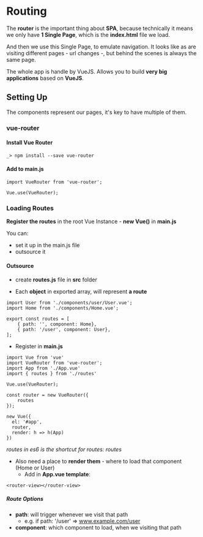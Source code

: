 # Routing

The **router** is the important thing about **SPA**, because technically it means we only have **1 Single Page**, which is the **index.html** file we load.

And then we use this Single Page, to emulate navigation. It looks like as are visiting different pages - url changes -, but behind the scenes is always the same page.

The whole app is handle by VueJS. Allows you to build **very big applications** based on **VueJS**.

## Setting Up

The components represent our pages, it's key to have multiple of them.

### vue-router

#### Install Vue Router
```
_> npm install --save vue-router
```

#### Add to main.js
```
import VueRouter from 'vue-router'; 

Vue.use(VueRouter);
```

### Loading Routes

**Register the routes** in the root Vue Instance - **new Vue()** in **main.js**

You can:

* set it up in the main.js file
* outsource it

#### Outsource

* create **routes.js** file in **src** folder

* Each **object** in exported array, will represent **a route**
```
import User from './components/user/User.vue';
import Home from './components/Home.vue';

export const routes = [
	{ path: '', component: Home},
	{ path: '/user', component: User},
];
```

* Register in **main.js**
```
import Vue from 'vue'
import VueRouter from 'vue-router';
import App from './App.vue'
import { routes } from './routes'

Vue.use(VueRouter);

const router = new VueRouter({
	routes
});

new Vue({
  el: '#app',
  router,
  render: h => h(App)
})

```

_routes in es6 is the shortcut for routes: routes_

* Also need a place to **render them** - where to load that component (Home or User)
	* Add in **App.vue template**:
```
<router-view></router-view>
```


##### Route Options

* **path**: will trigger whenever we visit that path
	* e.g. if path: '/user' => www.example.com/user
* **component**: which component to load, when we visiting that path

